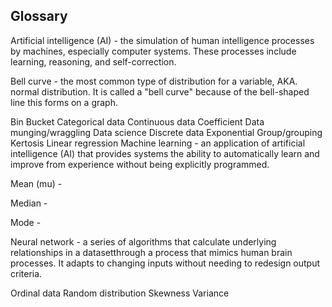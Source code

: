 ## Glossary

Artificial intelligence (AI) - the simulation of human intelligence processes by machines, especially computer systems. These processes include learning, reasoning, and self-correction.

Bell curve - the most common type of distribution for a variable, AKA. normal distribution. It is called a "bell curve" because of the bell-shaped line this forms on a graph.

Bin
Bucket
Categorical data
Continuous data
Coefficient
Data munging/wraggling
Data science
Discrete data
Exponential
Group/grouping
Kertosis
Linear regression
Machine learning - an application of artificial intelligence (AI) that provides systems the ability to automatically learn and improve from experience without being explicitly programmed.

Mean (mu) -

Median -

Mode -

Neural network - a series of algorithms that calculate underlying relationships in a datasetthrough a process that mimics human brain processes. It adapts to changing inputs without needing to redesign output criteria.

Ordinal data
Random distribution
Skewness
Variance
